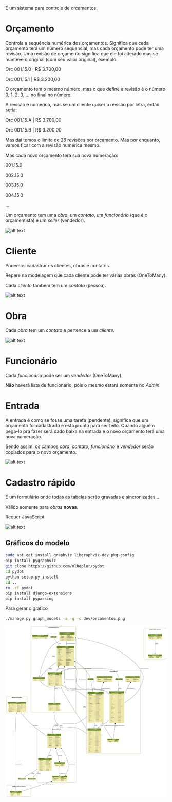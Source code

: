 É um sistema para controle de orçamentos.

# Orçamento

Controla a sequência numérica dos orçamentos. Significa que cada orçamento terá um número sequencial, mas cada orçamento pode ter uma revisão. Uma revisão de orçamento significa que ele foi alterado mas se manteve o original (com seu valor original), exemplo:

Orc 001.15.0 | R$ 3.700,00

Orc 001.15.1 | R$ 3.200,00

O orçamento tem o mesmo número, mas o que define a revisão é o número 0, 1, 2, 3, ... no final no número.

A revisão é numérica, mas se um cliente quiser a revisão por letra, então seria:

Orc 001.15.A | R$ 3.700,00

Orc 001.15.B | R$ 3.200,00

Mas dai temos o limite de 26 revisões por orçamento. Mas por enquanto, vamos ficar com a revisão numérica mesmo.

Mas cada novo orçamento terá sua nova numeração:

001.15.0

002.15.0

003.15.0

004.15.0

...

Um orçamento tem uma *obra*, um *contato*, um *funcionário* (que é o orçamentista) e um *seller* (vendedor).

![alt text](img/04orcamentos_lista.png)

# Cliente

Podemos cadastrar os clientes, obras e contatos.

Repare na modelagem que cada cliente pode ter várias obras (OneToMany).

Cada *cliente* também tem um *contato* (pessoa).

![alt text](img/06clientes_lista.png)

# Obra

Cada *obra* tem um *contato* e pertence a um *cliente*.

![alt text](img/08obras_lista.png)

# Funcionário

Cada *funcionário* pode ser um *vendedor* (OneToMany).

**Não** haverá lista de funcionário, pois o mesmo estará somente no *Admin*.

# Entrada

A entrada é como se fosse uma tarefa (pendente), significa que um orçamento foi cadastrado e está pronto para ser feito. Quando alguém pega-lo pra fazer será dado baixa na entrada e o novo orçamento terá uma nova numeração.

Sendo assim, os campos *obra*, *contato*, *funcionário* e *vendedor* serão copiados para o novo orçamento.

![alt text](img/02entrada.png)

# Cadastro rápido

É um formulário onde todas as tabelas serão gravadas e sincronizadas...

Válido somente para *obras* **novas**.

Requer JavaScript

![alt text](img/03cadastro_rapido.png)

## Gráficos do modelo

```bash
sudo apt-get install graphviz libgraphviz-dev pkg-config
pip install pygraphviz
git clone https://github.com/nlhepler/pydot
cd pydot
python setup.py install
cd ..
rm -rf pydot
pip install django-extensions
pip install pyparsing
```

Para gerar o gráfico

```bash
./manage.py graph_models -a -g -o dev/orcamentos.png
```

![alt text](orcamentos6.png)
